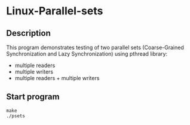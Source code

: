 # Linux-Parallel-sets
## Description
This program demonstrates testing of two parallel sets (Coarse-Grained Synchronization and Lazy Synchronization) using pthread library: 
* multiple readers
* multiple writers
* multiple readers + multiple writers
## Start program

    make
    ./psets
